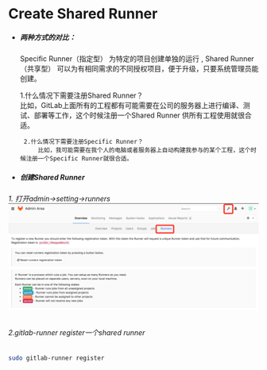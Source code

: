 # Create Shared Runner

* ##### 两种方式的对比：

  Specific Runner（指定型） 为特定的项目创建单独的运行 , Shared Runner（共享型） 可以为有相同需求的不同授权项目，便于升级，只要系统管理员能创建。

  1.什么情况下需要注册Shared Runner？  
      比如，GitLab上面所有的工程都有可能需要在公司的服务器上进行编译、测试、部署等工作，这个时候注册一个Shared Runner 供所有工程使用就很合适。

  ```
   2.什么情况下需要注册Specific Runner？
       比如，我可能需要在我个人的电脑或者服务器上自动构建我参与的某个工程，这个时候注册一个Specific Runner就很合适。    
  ```

* ##### 创建Shared Runner

######        1. 打开admin-&gt;setting-&gt;runners![](/assets/WX20170401-151214@2x.png)

######          2.gitlab-runner register一个shared runner

```bash
sudo gitlab-runner register
```





